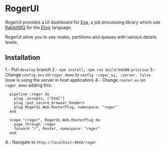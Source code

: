 # RogerUI

RogerUI provides a UI dashboard for [Exq](https://github.com/bettyblocks/roger), a job processing library which use [RabbitMQ](https://www.rabbitmq.com) for the [Elixir](http://elixir-lang.org) language.

RogerUI allow you to see nodes, partitions and queues with various details levels.

## Installation

1.- Pull `develop` branch
2.- `npm install; npm run build` inside `priv/vue`
3.- Change `config.exs` on `roger_demo` to `config :roger_ui, :server, false` (now is using the server in host application)
4.- Change `router.ex` on `roger_demo` adding this:

```
  pipeline :roger do
    plug :accepts, ["html"]
    plug :put_secure_browser_headers
    plug RogerUi.Web.RouterPlug, namespace: "roger"
  end

  scope "/roger", RogerUi.Web.RouterPlug do
    pipe_through :roger
    forward "/", Router, namespace: "roger"
  end
```
4.- Navigate to `http://localhost:4040/roger`
